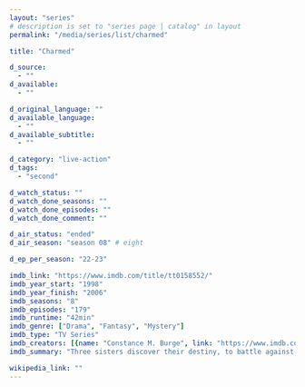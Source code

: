 ```yaml
---
layout: "series"
# description is set to "series page | catalog" in layout
permalink: "/media/series/list/charmed"

title: "Charmed"

d_source:
  - ""
d_available:
  - ""

d_original_language: ""
d_available_language:
  - ""
d_available_subtitle:
  - ""

d_category: "live-action"
d_tags:
  - "second"

d_watch_status: ""
d_watch_done_seasons: ""
d_watch_done_episodes: ""
d_watch_done_comment: ""

d_air_status: "ended"
d_air_season: "season 08" # eight

d_ep_per_season: "22-23"

imdb_link: "https://www.imdb.com/title/tt0158552/"
imdb_year_start: "1998"
imdb_year_finish: "2006"
imdb_seasons: "8"
imdb_episodes: "179"
imdb_runtime: "42min"
imdb_genre: ["Drama", "Fantasy", "Mystery"]
imdb_type: "TV Series"
imdb_creators: [{name: "Constance M. Burge", link: "https://www.imdb.com/name/nm0121154/"}]
imdb_summary: "Three sisters discover their destiny, to battle against the forces of evil, using their witchcraft. They are the Charmed Ones."

wikipedia_link: ""
---
```

